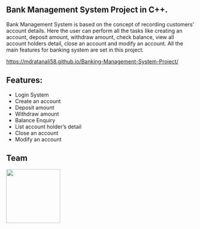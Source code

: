 ## Bank Management System Project in C++.

Bank Management System is based on the concept of recording customers’ account details. Here the user can perform all the tasks like creating an account, deposit amount, withdraw amount, check balance, view all account holders detail, close an account and modify an account. All the main features for banking system are set in this project.

https://mdratanali58.github.io/Banking-Management-System-Project/

## Features:
* Login System
* Create an account
* Deposit amount
* Withdraw amount
* Balance Enquiry
* List account holder’s detail
* Close an account
* Modify an account

## Team
<a href = "https://github.com/mdratanali58"><img src = "https://avatars.githubusercontent.com/u/83486016?v=4" width="144"></a>
